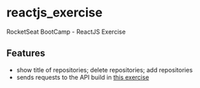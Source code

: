 # reactjs_exercise

RocketSeat BootCamp - ReactJS Exercise 

## Features

- show title of repositories; delete repositories; add repositories
- sends requests to the API build in [this exercise](https://github.com/aritrey/nodejs_exercise "this exercise")

